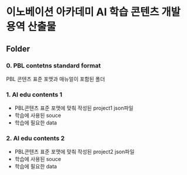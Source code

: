 # 이노베이션 아카데미 AI 학습 콘텐츠 개발 용역 산출물

## Folder

### 0. PBL contetns standard format
PBL 콘텐츠 표준 포맷과 매뉴얼이 포함된 폴더

### 1. AI edu contents 1
- PBL콘텐츠 표준 포맷에 맞춰 작성된 project1 json파일 
- 학습에 사용된 souce
- 학습에 필요한 data


### 2. AI edu contents 2
- PBL콘텐츠 표준 포맷에 맞춰 작성된 project2 json파일 
- 학습에 사용된 souce
- 학습에 필요한 data
